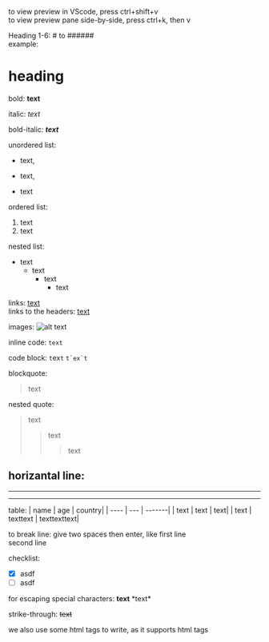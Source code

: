 to view preview in VScode, press ctrl+shift+v  
to view preview pane side-by-side, press ctrl+k, then v

Heading 1-6:
    # to ######  
    example: 
# heading

bold:    **text**

italic:    *text*

bold-italic:    ***text***

unordered list:
- text, 
* text, 
+ text

ordered list:
1. text 
2. text

nested list:
- text
    - text
        - text
            - text

links:  [text](https://www.google.com)  
links to the headers: [text](#heading)

images: ![alt text](url_to_photo)

inline code:    `text`

code block: `t`ex`t` ```t`ex`t```

blockquote: 
> text

nested quote:
> text
>> text
>>> text

horizantal line:
---
***
___

table:
| name | age | country|
| ---- | --- | -------|
| text | text | text|
| text | texttext | texttexttext|

to break line:  give two spaces then enter, like first line  
second line

checklist:
- [x] asdf
- [ ] asdf

for escaping special characters: **text** \*text\*

strike-through: ~~text~~

we also use some html tags to write, as it supports html tags